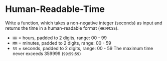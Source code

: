 # Human-Readable-Time
Write a function, which takes a non-negative integer (seconds) as input and returns the time in a human-readable format (`HH`:`MM`:`SS`).
  - `HH` = hours, padded to 2 digits, range: 00 - 99
  - `MM` = minutes, padded to 2 digits, range: 00 - 59
  - `SS` = seconds, padded to 2 digits, range: 00 - 59
The maximum time never exceeds 359999 (`99`:`59`:`59`)

